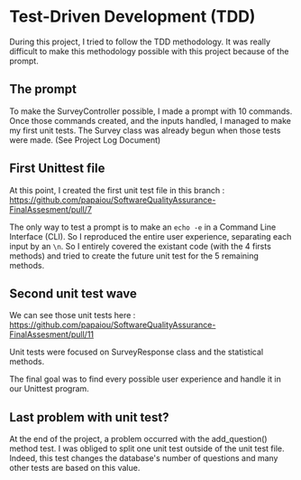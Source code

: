 # Test-Driven Development (TDD)

During this project, I tried to follow the TDD methodology.
It was really difficult to make this methodology possible with this project because of the prompt.

## The prompt
To make the SurveyController possible, I made a prompt with 10 commands. Once those commands created, and the inputs handled, I managed to make my first unit tests. The Survey class was already begun when those tests were made. (See Project Log Document)

## First Unittest file

At this point, I created the first unit test file in this branch : https://github.com/papaiou/SoftwareQualityAssurance-FinalAssesment/pull/7

The only way to test a prompt is to make an  ```echo -e``` in a Command Line Interface (CLI). So I reproduced the entire user experience, separating each input by an ```\n```. So I entirely covered the existant code (with the 4 firsts methods) and tried to create the future unit test for the 5 remaining methods.


## Second unit test wave

We can see those unit tests here : https://github.com/papaiou/SoftwareQualityAssurance-FinalAssesment/pull/11

Unit tests were focused on SurveyResponse class and the statistical methods.

The final goal was to find every possible user experience and handle it in our Unittest program.

## Last problem with unit test?

At the end of the project, a problem occurred with the add_question() method test. I was obliged to split one unit test outside of the unit test file. Indeed, this test changes the database's number of questions and many other tests are based on this value.